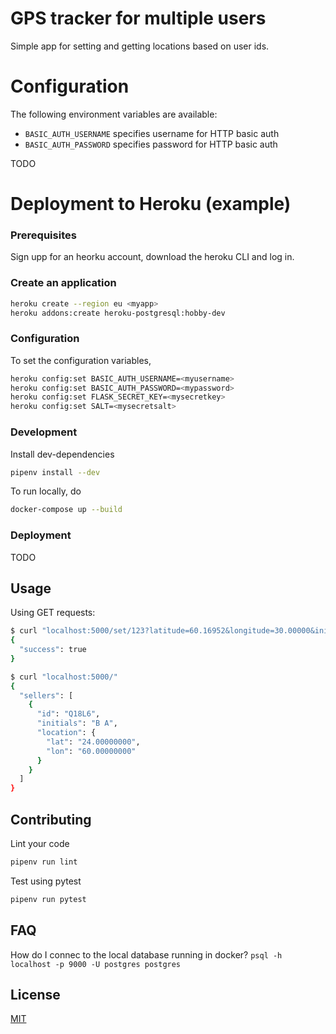 # GPS tracker for multiple users

Simple app for setting and getting locations based on user ids.

# Configuration
The following environment variables are available:
- `BASIC_AUTH_USERNAME` specifies username for HTTP basic auth
- `BASIC_AUTH_PASSWORD` specifies password for HTTP basic auth

TODO
# Deployment to Heroku (example)
### Prerequisites

Sign upp for an heorku account, download the heroku CLI and log in.

### Create an application

```bash
heroku create --region eu <myapp>
heroku addons:create heroku-postgresql:hobby-dev
```

### Configuration

To set the configuration variables,
```bash
heroku config:set BASIC_AUTH_USERNAME=<myusername>
heroku config:set BASIC_AUTH_PASSWORD=<mypassword>
heroku config:set FLASK_SECRET_KEY=<mysecretkey>
heroku config:set SALT=<mysecretsalt>
```

### Development

Install dev-dependencies
```bash
pipenv install --dev
```

To run locally, do
```bash
docker-compose up --build
```

### Deployment

TODO

## Usage


Using GET requests:
```bash
$ curl "localhost:5000/set/123?latitude=60.16952&longitude=30.00000&initials=H%20H%20S"
{
  "success": true
}

$ curl "localhost:5000/"
{
  "sellers": [
    {
      "id": "Q18L6", 
      "initials": "B A", 
      "location": {
        "lat": "24.00000000", 
        "lon": "60.00000000"
      }
    }
  ]
}
```

## Contributing

Lint your code
```bash
pipenv run lint
```

Test using pytest
```bash
pipenv run pytest
```

## FAQ

How do I connec to the local database running in docker?
`psql -h localhost -p 9000 -U postgres postgres`

## License
[MIT](https://choosealicense.com/licenses/mit/)